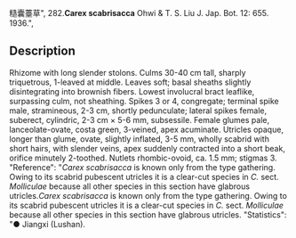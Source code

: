 糙囊薹草",
282.**Carex scabrisacca** Ohwi & T. S. Liu J. Jap. Bot. 12: 655. 1936.",

## Description
Rhizome with long slender stolons. Culms 30-40 cm tall, sharply triquetrous, 1-leaved at middle. Leaves soft; basal sheaths slightly disintegrating into brownish fibers. Lowest involucral bract leaflike, surpassing culm, not sheathing. Spikes 3 or 4, congregate; terminal spike male, stramineous, 2-3 cm, shortly pedunculate; lateral spikes female, suberect, cylindric, 2-3 cm × 5-6 mm, subsessile. Female glumes pale, lanceolate-ovate, costa green, 3-veined, apex acuminate. Utricles opaque, longer than glume, ovate, slightly inflated, 3-5 mm, wholly scabrid with short hairs, with slender veins, apex suddenly contracted into a short beak, orifice minutely 2-toothed. Nutlets rhombic-ovoid, ca. 1.5 mm; stigmas 3.
  "Reference": "*Carex scabrisacca* is known only from the type gathering. Owing to its scabrid pubescent utricles it is a clear-cut species in *C.* sect. *Molliculae* because all other species in this section have glabrous utricles.*Carex scabrisacca* is known only from the type gathering. Owing to its scabrid pubescent utricles it is a clear-cut species in *C.* sect. *Molliculae* because all other species in this section have glabrous utricles.
  "Statistics": "● Jiangxi (Lushan).
